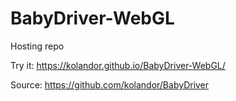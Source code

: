 # BabyDriver-WebGL
Hosting repo

Try it: https://kolandor.github.io/BabyDriver-WebGL/

Source: https://github.com/kolandor/BabyDriver
